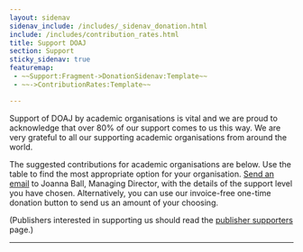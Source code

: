 ```yaml
---
layout: sidenav
sidenav_include: /includes/_sidenav_donation.html
include: /includes/contribution_rates.html
title: Support DOAJ
section: Support
sticky_sidenav: true
featuremap:
 - ~~Support:Fragment->DonationSidenav:Template~~
 - ~~->ContributionRates:Template~~

---
```


Support of DOAJ by academic organisations is vital and we are proud to acknowledge that over 80% of our support comes to us this way. We are very grateful to all our supporting academic organisations from around the world.

The suggested contributions for academic organisations are below. Use the table to find the most appropriate option for your organisation. [Send an email](mailto:joanna@doaj.org) to Joanna Ball, Managing Director, with the details of the support level you have chosen. Alternatively, you can use our invoice-free one-time donation button to send us an amount of your choosing.

(Publishers interested in supporting us should read the [publisher supporters](/support/publisher-supporters/) page.)

---
